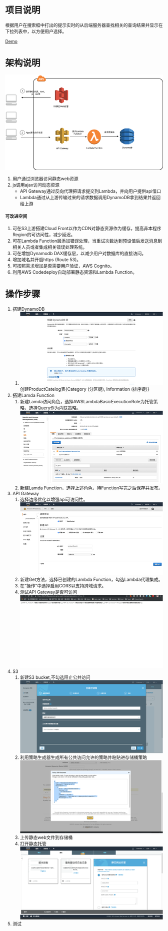 # 项目说明
根据用户在搜索框中打出的提示实时的从后端服务器查找相关的查询结果并显示在下拉列表中，以方便用户选择。

[Demo](http://demo-product-search.s3-website.us-east-2.amazonaws.com)

# 架构说明

![架构图](./diagrams/arch.png)
1. 用户通过浏览器访问静态web资源
2. js调用ajax访问动态资源
   - API Gateway通过反向代理把请求提交到Lambda，并向用户提供api借口
   - Lambda通过从上游传输过来的请求数据调用DynamoDB拿到结果并返回给上游

#### 可改进空间
1. 可在S3上游搭建Cloud Front以作为CDN对静态资源作为缓存，提高非本程序Region的可访问性，减少延迟。
2. 可在Lambda Function层添加错误处理，当重试次数达到预设值后发送消息到相关人员或者集成相关错误处理系统。
3. 可在增加Dynamodb DAX缓存层，以减少用户对数据库的直接访问。
4. 增加域名并开启https (Route 53)。
5. 可按照需求增加是否需要用户验证，AWS Cognito。
6. 利用AWS Codedeploy自动部署静态资源和Lambda Function。

# 操作步骤
1. 搭建DynamoDB
   1. ![DynamoDB](./diagrams/dynamodb.png)
   创建ProductCatelog表{Category (分区键), Information (排序键)}
2. 搭建Lamda Function
   1. 新建Lamda访问角色，选择AWSLambdaBasicExecutionRole为托管策略，选择Query作为内联策略。
   ![Role](./diagrams/role.png)
   2. 新建Lamda Function，选择上述角色，待Function写完之后保存并发布。
3. API Gateway
   1. 选择边缘优化以增强api可访问性。
   ![APIGateway](./diagrams/apigateway.png)
   2. 新建Get方法，选择已创建的Lambda Function，勾选Lambda代理集成。
   3. 在“操作”中选择启用CORS以支持跨域请求。
   4. 测试API Gateway是否可访问
   ![Test APIGateway](./diagrams/testag.png)
4. S3
   1. 新建S3 bucket,不勾选阻止公共访问
   ![S3 Create](./diagrams/s3new.png)
   2. 利用策略生成器生成所有公共访问允许的策略并粘贴进存储桶策略
   ![S3 Create](./diagrams/s3policy.png)
   3. 上传静态web文件到存储桶
   4. 打开静态托管
   ![S3 Create](./diagrams/s3web.png)
5. 测试

